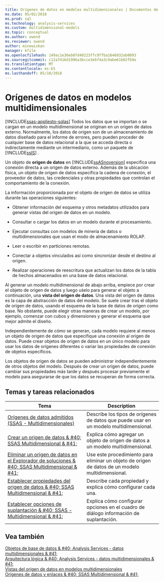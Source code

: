 ```yaml
---
title: Orígenes de datos en modelos multidimensionales | Documentos de Microsoft
ms.date: 05/02/2018
ms.prod: sql
ms.technology: analysis-services
ms.custom: multidimensional-models
ms.topic: conceptual
ms.author: owend
ms.reviewer: owend
author: minewiskan
manager: kfile
ms.openlocfilehash: 149ac1e36eb07d40223ffc97fba1646932ab0093
ms.sourcegitcommit: c12a7416d1996a3bcce3ebf4a3c9abe61b02fb9e
ms.translationtype: MT
ms.contentlocale: es-ES
ms.lasthandoff: 05/10/2018
---
```

# <a name="data-sources-in-multidimensional-models"></a>Orígenes de datos en modelos multidimensionales
[!INCLUDE[ssas-appliesto-sqlas](../../includes/ssas-appliesto-sqlas.md)]
  Todos los datos que se importan o se cargan en un modelo multidimensional se originan en un origen de datos externo. Normalmente, los datos de origen son de un almacenamiento de datos diseñado para el informe de errores, pero pueden proceder de cualquier base de datos relacional a la que se acceda directa o indirectamente mediante un intermediario, como un paquete de [!INCLUDE[ssIS](../../includes/ssis-md.md)] .  
  
 Un objeto de **origen de datos** en [!INCLUDE[ssASnoversion](../../includes/ssasnoversion-md.md)] especifica una conexión directa a un origen de datos externo. Además de la ubicación física, un objeto de origen de datos especifica la cadena de conexión, el proveedor de datos, las credenciales y otras propiedades que controlan el comportamiento de la conexión.  
  
 La información proporcionada por el objeto de origen de datos se utiliza durante las operaciones siguientes:  
  
-   Obtener información del esquema y otros metadatos utilizados para generar vistas del origen de datos en un modelo.  
  
-   Consultar o cargar los datos en un modelo durante el procesamiento.  
  
-   Ejecutar consultas con modelos de minería de datos o multidimensionales que usan el modo de almacenamiento ROLAP.  
  
-   Leer o escribir en particiones remotas.  
  
-   Conectar a objetos vinculados así como sincronizar desde el destino al origen.  
  
-   Realizar operaciones de reescritura que actualizan los datos de la tabla de hechos almacenados en una base de datos relacional.  
  
 Al generar un modelo multidimensional de abajo arriba, empiece por crear el objeto de origen de datos y luego uśelo para generar el objeto a continuación, una **vista del origen de datos**. Una vista del origen de datos es la capa de abstracción de datos del modelo. Se suele crear tras el objeto de origen de datos, usando el esquema de la base de datos de origen como base. No obstante, puede elegir otras maneras de crear un modelo, por ejemplo, comenzar con cubos y dimensiones y generar el esquema que mejor admite el diseño.  
  
 Independientemente de cómo se generan, cada modelo requiere al menos un objeto de origen de datos que especifique una conexión al origen de datos. Puede crear objetos de origen de datos en un único modelo para usar los datos de orígenes diferentes o variar las propiedades de conexión de objetos específicos.  
  
 Los objetos de origen de datos se pueden administrar independientemente de otros objetos del modelo. Después de crear un origen de datos, puede cambiar sus propiedades más tarde y después procesar previamente el modelo para asegurarse de que los datos se recuperan de forma correcta.  
  
## <a name="related-topics-and-tasks"></a>Temas y tareas relacionados  
  
|Tema|Description|  
|-----------|-----------------|  
|[Orígenes de datos admitidos &#40;SSAS - Multidimensionales&#41;](../../analysis-services/multidimensional-models/supported-data-sources-ssas-multidimensional.md)|Describe los tipos de orígenes de datos que puede usar en un modelo multidimensional.|  
|[Crear un origen de datos & #40; SSAS Multidimensional & #41;](../../analysis-services/multidimensional-models/create-a-data-source-ssas-multidimensional.md)|Explica cómo agregar un objeto de origen de datos a un modelo multidimensional.|  
|[Eliminar un origen de datos en el Explorador de soluciones & #40; SSAS Multidimensional & #41;](../../analysis-services/multidimensional-models/delete-a-data-source-in-solution-explorer-ssas-multidimensional.md)|Use este procedimiento para eliminar un objeto de origen de datos de un modelo multidimensional.|  
|[Establecer propiedades del origen de datos & #40; SSAS Multidimensional & #41;](../../analysis-services/multidimensional-models/set-data-source-properties-ssas-multidimensional.md)|Describe cada propiedad y explica cómo configurar cada una.|  
|[Establecer opciones de suplantación & #40; SSAS - Multidimensional & #41;](../../analysis-services/multidimensional-models/set-impersonation-options-ssas-multidimensional.md)|Explica cómo configurar opciones en el cuadro de diálogo información de suplantación.|  
  
## <a name="see-also"></a>Vea también  
 [Objetos de base de datos & #40; Analysis Services - datos multidimensionales & #41;](../../analysis-services/multidimensional-models/olap-logical/database-objects-analysis-services-multidimensional-data.md)   
 [Arquitectura lógica & #40; Analysis Services - datos multidimensionales & #41;](../../analysis-services/multidimensional-models/olap-logical/understanding-microsoft-olap-logical-architecture.md)   
 [Vistas del origen de datos en modelos multidimensionales](../../analysis-services/multidimensional-models/data-source-views-in-multidimensional-models.md)   
 [Orígenes de datos y enlaces & #40; SSAS Multidimensional & #41;](../../analysis-services/multidimensional-models/data-sources-and-bindings-ssas-multidimensional.md)  
  
  
